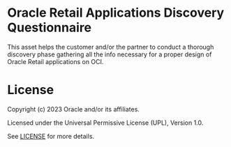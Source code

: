 # Oracle Retail Applications Discovery Questionnaire

This asset helps the customer and/or the partner to conduct a thorough discovery phase gathering all the info necessary for a proper design of Oracle Retail applications on OCI.

# License

Copyright (c) 2023 Oracle and/or its affiliates.

Licensed under the Universal Permissive License (UPL), Version 1.0.

See [LICENSE](LICENSE) for more details.
